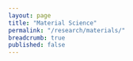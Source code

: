 ```yaml
---
layout: page
title: "Material Science"
permalink: "/research/materials/"
breadcrumb: true
published: false
---
```



